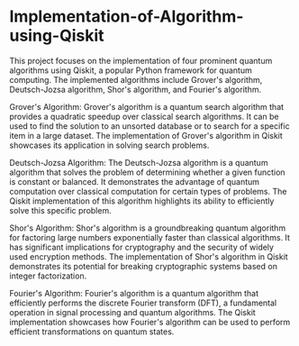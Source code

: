 # Implementation-of-Algorithm-using-Qiskit
This project focuses on the implementation of four prominent quantum algorithms using Qiskit, a popular Python framework for quantum computing. The implemented algorithms include Grover's algorithm, Deutsch-Jozsa algorithm, Shor's algorithm, and Fourier's algorithm.

Grover's Algorithm: Grover's algorithm is a quantum search algorithm that provides a quadratic speedup over classical search algorithms. It can be used to find the solution to an unsorted database or to search for a specific item in a large dataset. The implementation of Grover's algorithm in Qiskit showcases its application in solving search problems.

Deutsch-Jozsa Algorithm: The Deutsch-Jozsa algorithm is a quantum algorithm that solves the problem of determining whether a given function is constant or balanced. It demonstrates the advantage of quantum computation over classical computation for certain types of problems. The Qiskit implementation of this algorithm highlights its ability to efficiently solve this specific problem.

Shor's Algorithm: Shor's algorithm is a groundbreaking quantum algorithm for factoring large numbers exponentially faster than classical algorithms. It has significant implications for cryptography and the security of widely used encryption methods. The implementation of Shor's algorithm in Qiskit demonstrates its potential for breaking cryptographic systems based on integer factorization.

Fourier's Algorithm: Fourier's algorithm is a quantum algorithm that efficiently performs the discrete Fourier transform (DFT), a fundamental operation in signal processing and quantum algorithms. The Qiskit implementation showcases how Fourier's algorithm can be used to perform efficient transformations on quantum states.
